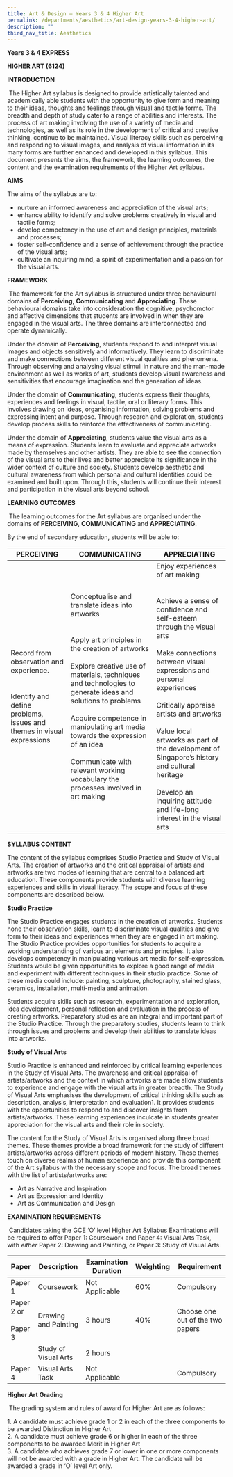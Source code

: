 ```yaml
---
title: Art & Design – Years 3 & 4 Higher Art
permalink: /departments/aesthetics/art-design-years-3-4-higher-art/
description: ""
third_nav_title: Aesthetics
---
```


**Years 3 & 4 EXPRESS**

**HIGHER ART (6124)**

**INTRODUCTION**

 The Higher Art syllabus is designed to provide artistically talented and academically able students with the opportunity to give form and meaning to their ideas, thoughts and feelings through visual and tactile forms. The breadth and depth of study cater to a range of abilities and interests. The process of art making involving the use of a variety of media and technologies, as well as its role in the development of critical and creative thinking, continue to be maintained. Visual literacy skills such as perceiving and responding to visual images, and analysis of visual information in its many forms are further enhanced and developed in this syllabus. This document presents the aims, the framework, the learning outcomes, the content and the examination requirements of the Higher Art syllabus.

**AIMS**

The aims of the syllabus are to:

*   nurture an informed awareness and appreciation of the visual arts;
*   enhance ability to identify and solve problems creatively in visual and tactile forms;
*   develop competency in the use of art and design principles, materials and processes;
*   foster self-confidence and a sense of achievement through the practice of the visual arts;
*   cultivate an inquiring mind, a spirit of experimentation and a passion for the visual arts.

**FRAMEWORK**

 The framework for the Art syllabus is structured under three behavioural domains of **Perceiving**, **Communicating** and **Appreciating**. These behavioural domains take into consideration the cognitive, psychomotor and affective dimensions that students are involved in when they are engaged in the visual arts. The three domains are interconnected and operate dynamically.

Under the domain of **Perceiving**, students respond to and interpret visual images and objects sensitively and informatively. They learn to discriminate and make connections between different visual qualities and phenomena. Through observing and analysing visual stimuli in nature and the man-made environment as well as works of art, students develop visual awareness and sensitivities that encourage imagination and the generation of ideas.

Under the domain of **Communicating**, students express their thoughts, experiences and feelings in visual, tactile, oral or literary forms. This involves drawing on ideas, organising information, solving problems and expressing intent and purpose. Through research and exploration, students develop process skills to reinforce the effectiveness of communicating.

Under the domain of **Appreciating**, students value the visual arts as a means of expression. Students learn to evaluate and appreciate artworks made by themselves and other artists. They are able to see the connection of the visual arts to their lives and better appreciate its significance in the wider context of culture and society. Students develop aesthetic and cultural awareness from which personal and cultural identities could be examined and built upon. Through this, students will continue their interest and participation in the visual arts beyond school.

**LEARNING OUTCOMES**

 The learning outcomes for the Art syllabus are organised under the domains of **PERCEIVING**, **COMMUNICATING** and **APPRECIATING**.

By the end of secondary education, students will be able to:

| PERCEIVING  | COMMUNICATING  | APPRECIATING   |
|----------|----------|--------------|
| Record from observation and experience.<br><br> <br>Identify and define problems, issues and themes in visual expressions<br>  | Conceptualise and translate ideas into artworks<br><br> <br>Apply art principles in the creation of artworks<br> <br>Explore creative use of materials, techniques and technologies to generate ideas and solutions to problems<br> <br>Acquire competence in manipulating art media towards the expression of an idea<br> <br>Communicate with relevant working vocabulary the processes involved in art making<br>  | Enjoy experiences of art making<br><br> <br>Achieve a sense of confidence and self-esteem through the visual arts<br> <br>Make connections between visual expressions and personal experiences<br> <br>Critically appraise artists and artworks<br> <br>Value local artworks as part of the development of Singapore’s history and cultural heritage<br> <br>Develop an inquiring attitude and life-long interest in the visual arts<br>  |

**SYLLABUS CONTENT**

The content of the syllabus comprises Studio Practice and Study of Visual Arts. The creation of artworks and the critical appraisal of artists and artworks are two modes of learning that are central to a balanced art education. These components provide students with diverse learning experiences and skills in visual literacy. The scope and focus of these components are described below.

**Studio Practice**

The Studio Practice engages students in the creation of artworks. Students hone their observation skills, learn to discriminate visual qualities and give form to their ideas and experiences when they are engaged in art making. The Studio Practice provides opportunities for students to acquire a working understanding of various art elements and principles. It also develops competency in manipulating various art media for self-expression. Students would be given opportunities to explore a good range of media and experiment with different techniques in their studio practice. Some of these media could include: painting, sculpture, photography, stained glass, ceramics, installation, multi-media and animation.

Students acquire skills such as research, experimentation and exploration, idea development, personal reflection and evaluation in the process of creating artworks. Preparatory studies are an integral and important part of the Studio Practice. Through the preparatory studies, students learn to think through issues and problems and develop their abilities to translate ideas into artworks.

**Study of Visual Arts**

Studio Practice is enhanced and reinforced by critical learning experiences in the Study of Visual Arts. The awareness and critical appraisal of artists/artworks and the context in which artworks are made allow students to experience and engage with the visual arts in greater breadth. The Study of Visual Arts emphasises the development of critical thinking skills such as description, analysis, interpretation and evaluation1. It provides students with the opportunities to respond to and discover insights from artists/artworks. These learning experiences inculcate in students greater appreciation for the visual arts and their role in society.

The content for the Study of Visual Arts is organised along three broad themes. These themes provide a broad framework for the study of different artists/artworks across different periods of modern history. These themes touch on diverse realms of human experience and provide this component of the Art syllabus with the necessary scope and focus. The broad themes with the list of artists/artworks are:

*   Art as Narrative and Inspiration
*   Art as Expression and Identity
*   Art as Communication and Design

**EXAMINATION REQUIREMENTS**

 Candidates taking the GCE ‘O’ level Higher Art Syllabus Examinations will be required to offer Paper 1: Coursework and Paper 4: Visual Arts Task, with _either_ Paper 2: Drawing and Painting, or Paper 3: Study of Visual Arts
 
 | Paper                     | Description          | Examination Duration | Weighting | Requirement                      |
|-------|------------|----------|-----------|---------|
| Paper 1                   | Coursework           | Not Applicable       | 60%       | Compulsory                       |
| Paper 2 or<br><br>Paper 3 | Drawing and Painting | 3 hours              | 40%       | Choose one out of the two papers |
|                           | Study of Visual Arts | 2 hours              |           |                                  |
| Paper 4                   | Visual Arts Task     | Not Applicable       |           | Compulsory                       |

**Higher Art Grading**

 The grading system and rules of award for Higher Art are as follows:

1\.  A candidate must achieve grade 1 or 2 in each of the three components to be awarded Distinction in Higher Art   
2\.  A candidate must achieve grade 6 or higher in each of the three components to be awarded Merit in Higher Art   
3\.  A candidate who achieves grade 7 or lower in one or more components will not be awarded with a grade in Higher Art. The candidate will be awarded a grade in ‘O’ level Art only.